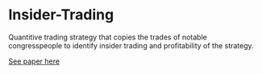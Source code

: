 # Insider-Trading
Quantitive trading strategy that copies the trades of notable congresspeople to identify insider trading and profitability of the strategy.

<p><a href="https://drive.google.com/file/d/1Pg6VvOLjKQ6vw3QbwuUYD4Giyma0wUIM/view?usp=sharing">See paper here</a></p>
